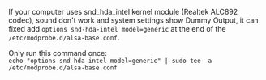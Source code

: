 If your computer uses snd_hda_intel kernel module (Realtek ALC892 codec), sound don't work and system settings show Dummy Output, it can fixed add `options snd-hda-intel model=generic` at the end of the `/etc/modprobe.d/alsa-base.conf`.  

Only run this command once:  
`echo "options snd-hda-intel model=generic" | sudo tee -a /etc/modprobe.d/alsa-base.conf`
